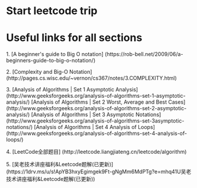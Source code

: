 # Start leetcode trip

# Useful links for all sections
<p>1. [A beginner's guide to Big O notation] (https://rob-bell.net/2009/06/a-beginners-guide-to-big-o-notation/)
<p>2. [Complexity and Big-O Notation] (http://pages.cs.wisc.edu/~vernon/cs367/notes/3.COMPLEXITY.html)
<p>3. [Analysis of Algorithms | Set 1 Asymptotic Analysis] (http://www.geeksforgeeks.org/analysis-of-algorithms-set-1-asymptotic-analysis/)
      [Analysis of Algorithms | Set 2 Worst, Average and Best Cases] (http://www.geeksforgeeks.org/analysis-of-algorithms-set-2-asymptotic-analysis/)
      [Analysis of Algorithms | Set 3 Asymptotic Notations] (http://www.geeksforgeeks.org/analysis-of-algorithms-set-3asymptotic-notations/)
      [Analysis of Algorithms | Set 4 Analysis of Loops] (http://www.geeksforgeeks.org/analysis-of-algorithms-set-4-analysis-of-loops/)
<p>4. [LeetCode全部题目] (http://leetcode.liangjiateng.cn/leetcode/algorithm)
<p>5. [吴老技术讲座福利&Leetcode题解(已更新)] (https://1drv.ms/u/s!ApYB3hxyEgimgek9Ft-gNgMm6MdPTg?e=mhq41U吴老技术讲座福利&Leetcode题解(已更新))
